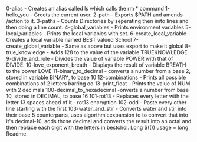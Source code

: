 0-alias - Creates an alias called ls which calls the rm * command
1-hello_you - Greets the current user.
2-path - Exports $PATH and amends /action to it.
3-paths - Counts Directories by seperating then imto lines and then doing a line count.
4-global_variables - Prints environment variables
5-local_variables - Prints the local variables with set.
6-create_local_variable - Creates a local variable named BEST valued School
7-create_global_variable - Same as above but uses export to make it global
8-true_knowledge - Adds 128 to the value of the variable TRUEKNOWLEDGE
9-divide_and_rule - Divides the value of variable POWER with that of DIVIDE.
10-love_exponent_breath - Displays the result of variable BREATH to the power LOVE
11-binary_to_decimal - converts a number from a base 2, stored in variable BINARY, to base 10
12-combinations - Prints all possible combinations of 2 letters barring oo
13-print_float - Prints the value of NUM with 2 decimals
100-decimal_to_hexadecimal -onverts a number from base 10, stored in DECIMAL, to base 16
101-rot13 - Replaces every letter with the letter 13 spaces ahead of it - rot13 encryption
102-odd - Paste every other line starting with the first
103-water_and_stir - Converts water and stir into their base 5 counterparts, uses algorthmicexpansion to to convert that into it's decimal-10, adds those decimal and converts the result into an octal and then replace each digit with the letters in bestchol. Long $(()) usage = long Readme.
